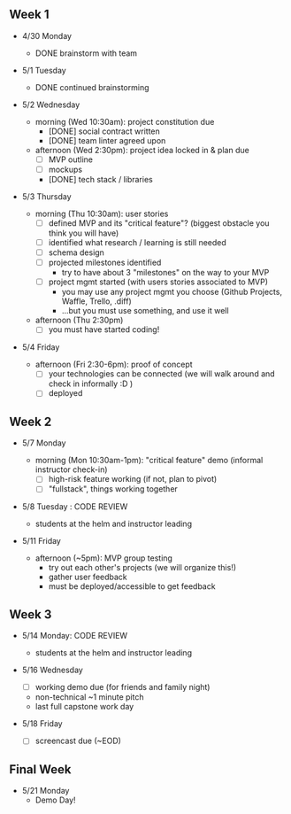 ## Week 1

- 4/30 Monday
  - DONE brainstorm with team 

- 5/1 Tuesday
  - DONE continued brainstorming

- 5/2 Wednesday
  - morning (Wed 10:30am): project constitution due
    - [DONE] social contract written
    - [DONE] team linter agreed upon
  - afternoon (Wed 2:30pm): project idea locked in & plan due
    - [  ] MVP outline
    - [  ] mockups
    - [DONE] tech stack / libraries

- 5/3 Thursday
  - morning (Thu 10:30am): user stories
    - [  ] defined MVP and its "critical feature"? (biggest obstacle you think you will have)
    - [  ] identified what research / learning is still needed
    - [  ] schema design
    - [  ] projected milestones identified
      - try to have about 3 "milestones" on the way to your MVP
    - [  ] project mgmt started (with users stories associated to MVP)
      - you may use any project mgmt you choose (Github Projects, Waffle, Trello, .diff)
      - ...but you must use something, and use it well
  - afternoon (Thu 2:30pm)
    - [  ] you must have started coding!

- 5/4 Friday
  - afternoon (Fri 2:30-6pm): proof of concept
    - [  ] your technologies can be connected (we will walk around and check in informally :D )
    - [  ] deployed

## Week 2

- 5/7 Monday
  - morning (Mon 10:30am-1pm): "critical feature" demo (informal instructor check-in)
    - [  ] high-risk feature working (if not, plan to pivot)
    - [  ] "fullstack", things working together

- 5/8 Tuesday : CODE REVIEW
  - students at the helm and instructor leading

- 5/11 Friday
  - afternoon (~5pm): MVP group testing
    - try out each other's projects (we will organize this!)
    - gather user feedback
    - must be deployed/accessible to get feedback

## Week 3

- 5/14 Monday: CODE REVIEW
  - students at the helm and instructor leading

- 5/16 Wednesday
  - [  ] working demo due (for friends and family night)
  - non-technical ~1 minute pitch
  - last full capstone work day

- 5/18 Friday
  - [  ] screencast due (~EOD)

## Final Week

- 5/21 Monday
  - Demo Day!